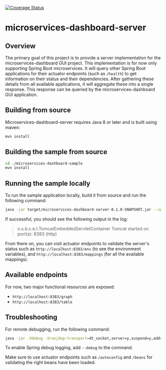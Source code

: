 [![Coverage Status](https://coveralls.io/repos/github/ordina-jworks/microservices-dashboard-server/badge.svg?branch=master)](https://coveralls.io/github/ordina-jworks/microservices-dashboard-server?branch=master)

# microservices-dashboard-server

## Overview

The primary goal of this project is to provide a server implementation for the microservices-dashboard GUI project.
This implementation is for now only supporting Spring Boot microservices.
It will query other Spring Boot applications for their actuator endpoints (such as ```/health```) to get information on their status and their dependencies.
After gathering these details from all available applications, it will aggregate these into a single response.
This response can be queried by the microservices-dashboard GUI application.

## Building from source

Microservices-dashboard-server requires Java 8 or later and is built using maven:

```bash
mvn install
```

## Building the sample from source

```bash
cd ./microservices-dashboard-sample
mvn install
```

## Running the sample locally

To run the sample application locally, build it from source and run the following command:

```bash
java -jar target/microservices-dashboard-server-0.1.0-SNAPSHOT.jar --spring.config.location=../microservices-dashboard-server-configuration/microservices-dashboard-server.yml
```

If successful, you should see the following output in the log:

> o.s.b.c.e.t.TomcatEmbeddedServletContainer Tomcat started on port(s): 8383 (http)

From there on, you can visit actuator endpoints to validate the server's status such as ```http://localhost:8383/env``` (to see the environment variables), and ```http://localhost:8383/mappings``` (for all the available mappings).

## Available endpoints

For now, two major functional resources are exposed:

- ```http://localhost:8383/graph```
- ```http://localhost:8383/table```

## Troubleshooting

For remote debugging, run the following command:

```bash
java -jar -Xdebug -Xrunjdwp:transport=dt_socket,server=y,suspend=y,address=5005 target/microservices-dashboard-server-0.1.0-SNAPSHOT.jar --spring.config.location=../microservices-dashboard-server-configuration/microservices-dashboard-server.yml
```

To enable Spring debug logging, add ```--debug``` to the command.

Make sure to use actuator endpoints such as ```/autoconfig``` and ```/beans``` for validating the right beans have been loaded.
